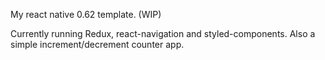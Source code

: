 My react native 0.62 template. (WIP)

Currently running Redux, react-navigation and styled-components. Also a simple increment/decrement counter app.